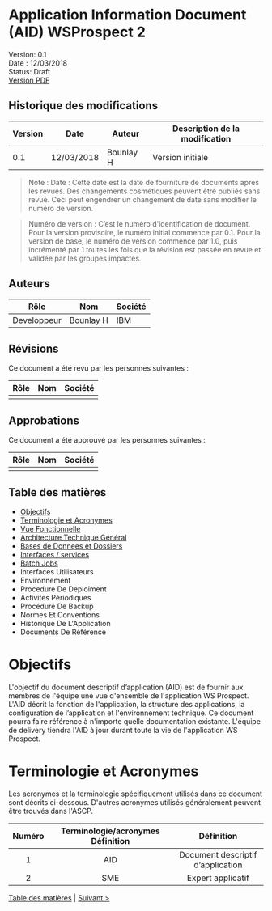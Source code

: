 # Application Information Document (AID) WSProspect 2

Version: 0.1  
Date : 12/03/2018  
Status: Draft  
[Version PDF](./site.pdf)  

## Historique des modifications
| Version | Date       | Auteur        | Description de la modification |
|---------|------------|---------------|--------------------------------|
| 0.1     | 12/03/2018 | Bounlay H     | Version initiale               |        

> Note :
Date  : Cette date est la date de fourniture de documents après les  revues.
Des changements cosmétiques peuvent être publiés sans revue. Ceci peut engendrer un changement de date sans modifier le numéro de version.

> Numéro de version : C’est le numéro d'identification de document. Pour la version provisoire, le numéro initial commence par 0.1.  Pour la version de base, le numéro de version commence par 1.0, puis incrémenté par 1 toutes les fois que la révision est passée en revue et validée  par les groupes impactés.

## Auteurs
| Rôle        | Nom           | Société |
|-------------|---------------|---------|
| Developpeur | Bounlay H     | IBM     |

## Révisions
Ce document a été revu par les personnes suivantes :

| Rôle | Nom | Société |
|------|-----|---------|
|      |     |         |

## Approbations
Ce document a été approuvé par les personnes suivantes :

| Rôle | Nom | Société |
|------|-----|---------|
|      |     |         |

## Table des matières

- [Objectifs](./000-index.md#objectifs)
- [Terminologie et Acronymes](./000-index.md#terminologie-et-acronymes)
- [Vue Fonctionnelle](./100-vueFonctionnelle.md)
- [Architecture Technique Général](./200-archiTechnique.md)
- [Bases de Donnees et Dossiers](./300-baseDonnees.md)
- [Interfaces / services](./400-InterfacesServices.md)
- [Batch Jobs](./500-batchJobs.md)
- Interfaces Utilisateurs
- Environnement
- Procedure De Deploiment
- Activites Périodiques
- Procédure De Backup
- Normes Et Conventions
- Historique De L'Application
- Documents De Référence

#	Objectifs

L'objectif du document descriptif d’application (AID) est de fournir aux membres de l'équipe une vue d'ensemble de l'application WS Prospect. L'AID décrit la fonction de l'application, la structure des applications, la configuration de l’application et l'environnement technique. Ce document pourra faire référence à n'importe quelle documentation existante.
L'équipe de delivery tiendra l'AID à jour durant toute la vie de l'application WS Prospect.

# Terminologie et Acronymes
Les acronymes et la terminologie spécifiquement utilisés dans ce document sont décrits ci-dessous.  D'autres acronymes utilisés généralement peuvent être trouvés dans l'ASCP.

| Numéro       |     Terminologie/acronymes	Définition     |        Définition |
| :------------: | :-------------: | :-------------: |
| 1       |     AID     |        Document descriptif d’application |
| 2       |     SME     |        Expert applicatif |

[Table des matières](./999-toc.md) | [Suivant >](./100-vueFonctionnelle.md)

